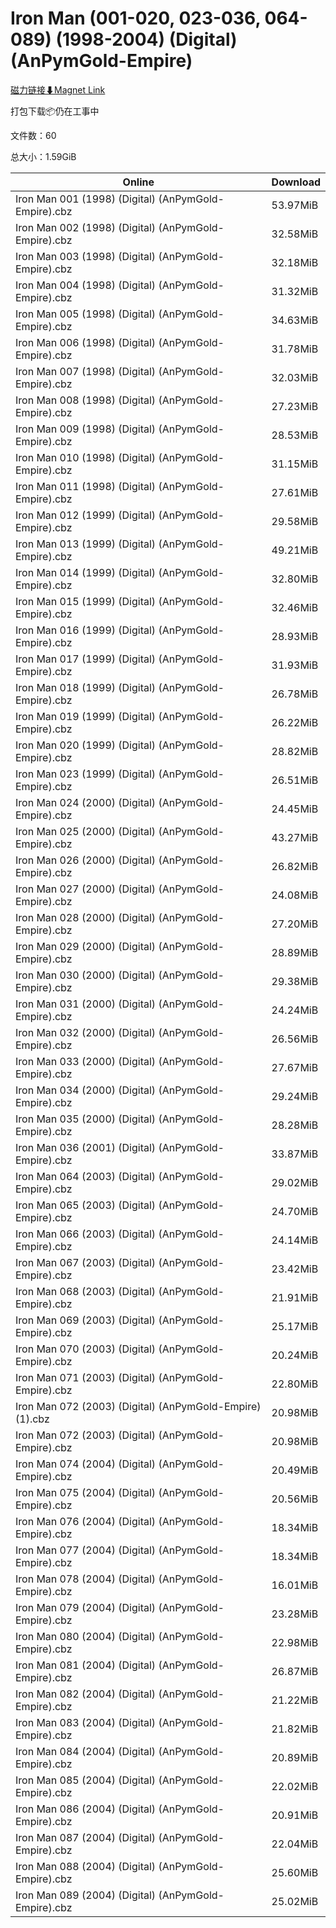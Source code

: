 # Iron Man (001-020, 023-036, 064-089) (1998-2004) (Digital) (AnPymGold-Empire)

[磁力链接⬇Magnet Link](magnet:?xt=urn:btih:f8cffc6c460a2e33d480a31103216fbe17517b07&dn=Iron%20Man%20%28001-020%2C%20023-036%2C%20064-089%29%20%281998-2004%29%20%28Digital%29%20%28AnPymGold-Empire%29)

打包下载📦仍在工事中

文件数：60

总大小：1.59GiB

Online | Download
--- | ---
Iron Man 001 (1998) (Digital) (AnPymGold-Empire).cbz | 53.97MiB
Iron Man 002 (1998) (Digital) (AnPymGold-Empire).cbz | 32.58MiB
Iron Man 003 (1998) (Digital) (AnPymGold-Empire).cbz | 32.18MiB
Iron Man 004 (1998) (Digital) (AnPymGold-Empire).cbz | 31.32MiB
Iron Man 005 (1998) (Digital) (AnPymGold-Empire).cbz | 34.63MiB
Iron Man 006 (1998) (Digital) (AnPymGold-Empire).cbz | 31.78MiB
Iron Man 007 (1998) (Digital) (AnPymGold-Empire).cbz | 32.03MiB
Iron Man 008 (1998) (Digital) (AnPymGold-Empire).cbz | 27.23MiB
Iron Man 009 (1998) (Digital) (AnPymGold-Empire).cbz | 28.53MiB
Iron Man 010 (1998) (Digital) (AnPymGold-Empire).cbz | 31.15MiB
Iron Man 011 (1998) (Digital) (AnPymGold-Empire).cbz | 27.61MiB
Iron Man 012 (1999) (Digital) (AnPymGold-Empire).cbz | 29.58MiB
Iron Man 013 (1999) (Digital) (AnPymGold-Empire).cbz | 49.21MiB
Iron Man 014 (1999) (Digital) (AnPymGold-Empire).cbz | 32.80MiB
Iron Man 015 (1999) (Digital) (AnPymGold-Empire).cbz | 32.46MiB
Iron Man 016 (1999) (Digital) (AnPymGold-Empire).cbz | 28.93MiB
Iron Man 017 (1999) (Digital) (AnPymGold-Empire).cbz | 31.93MiB
Iron Man 018 (1999) (Digital) (AnPymGold-Empire).cbz | 26.78MiB
Iron Man 019 (1999) (Digital) (AnPymGold-Empire).cbz | 26.22MiB
Iron Man 020 (1999) (Digital) (AnPymGold-Empire).cbz | 28.82MiB
Iron Man 023 (1999) (Digital) (AnPymGold-Empire).cbz | 26.51MiB
Iron Man 024 (2000) (Digital) (AnPymGold-Empire).cbz | 24.45MiB
Iron Man 025 (2000) (Digital) (AnPymGold-Empire).cbz | 43.27MiB
Iron Man 026 (2000) (Digital) (AnPymGold-Empire).cbz | 26.82MiB
Iron Man 027 (2000) (Digital) (AnPymGold-Empire).cbz | 24.08MiB
Iron Man 028 (2000) (Digital) (AnPymGold-Empire).cbz | 27.20MiB
Iron Man 029 (2000) (Digital) (AnPymGold-Empire).cbz | 28.89MiB
Iron Man 030 (2000) (Digital) (AnPymGold-Empire).cbz | 29.38MiB
Iron Man 031 (2000) (Digital) (AnPymGold-Empire).cbz | 24.24MiB
Iron Man 032 (2000) (Digital) (AnPymGold-Empire).cbz | 26.56MiB
Iron Man 033 (2000) (Digital) (AnPymGold-Empire).cbz | 27.67MiB
Iron Man 034 (2000) (Digital) (AnPymGold-Empire).cbz | 29.24MiB
Iron Man 035 (2000) (Digital) (AnPymGold-Empire).cbz | 28.28MiB
Iron Man 036 (2001) (Digital) (AnPymGold-Empire).cbz | 33.87MiB
Iron Man 064 (2003) (Digital) (AnPymGold-Empire).cbz | 29.02MiB
Iron Man 065 (2003) (Digital) (AnPymGold-Empire).cbz | 24.70MiB
Iron Man 066 (2003) (Digital) (AnPymGold-Empire).cbz | 24.14MiB
Iron Man 067 (2003) (Digital) (AnPymGold-Empire).cbz | 23.42MiB
Iron Man 068 (2003) (Digital) (AnPymGold-Empire).cbz | 21.91MiB
Iron Man 069 (2003) (Digital) (AnPymGold-Empire).cbz | 25.17MiB
Iron Man 070 (2003) (Digital) (AnPymGold-Empire).cbz | 20.24MiB
Iron Man 071 (2003) (Digital) (AnPymGold-Empire).cbz | 22.80MiB
Iron Man 072 (2003) (Digital) (AnPymGold-Empire)(1).cbz | 20.98MiB
Iron Man 072 (2003) (Digital) (AnPymGold-Empire).cbz | 20.98MiB
Iron Man 074 (2004) (Digital) (AnPymGold-Empire).cbz | 20.49MiB
Iron Man 075 (2004) (Digital) (AnPymGold-Empire).cbz | 20.56MiB
Iron Man 076 (2004) (Digital) (AnPymGold-Empire).cbz | 18.34MiB
Iron Man 077 (2004) (Digital) (AnPymGold-Empire).cbz | 18.34MiB
Iron Man 078 (2004) (Digital) (AnPymGold-Empire).cbz | 16.01MiB
Iron Man 079 (2004) (Digital) (AnPymGold-Empire).cbz | 23.28MiB
Iron Man 080 (2004) (Digital) (AnPymGold-Empire).cbz | 22.98MiB
Iron Man 081 (2004) (Digital) (AnPymGold-Empire).cbz | 26.87MiB
Iron Man 082 (2004) (Digital) (AnPymGold-Empire).cbz | 21.22MiB
Iron Man 083 (2004) (Digital) (AnPymGold-Empire).cbz | 21.82MiB
Iron Man 084 (2004) (Digital) (AnPymGold-Empire).cbz | 20.89MiB
Iron Man 085 (2004) (Digital) (AnPymGold-Empire).cbz | 22.02MiB
Iron Man 086 (2004) (Digital) (AnPymGold-Empire).cbz | 20.91MiB
Iron Man 087 (2004) (Digital) (AnPymGold-Empire).cbz | 22.04MiB
Iron Man 088 (2004) (Digital) (AnPymGold-Empire).cbz | 25.60MiB
Iron Man 089 (2004) (Digital) (AnPymGold-Empire).cbz | 25.02MiB
